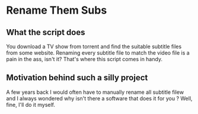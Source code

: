 # Rename Them Subs
## What the script does
You download a TV show from torrent and find the suitable subtitle files from some website.
Renaming every subtitle file to match the video file is a pain in the ass, isn't it?
That's where this script comes in handy.

## Motivation behind such a silly project
A few years back I would often have to manually rename all subtitle filew and I always wondered why isn't there a
software that does it for you ? Well, fine, I'll do it myself. 
